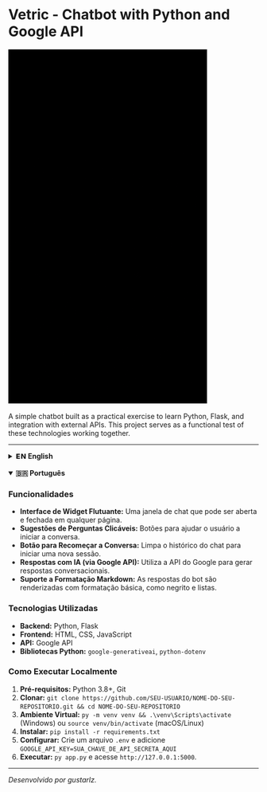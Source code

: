 # Vetric - Chatbot with Python and Google API

![Demonstração do Chatbot Vetric](demo.gif)

A simple chatbot built as a practical exercise to learn Python, Flask, and integration with external APIs. This project serves as a functional test of these technologies working together.

---

<details>
<summary><strong>𝗘𝗡 English </strong></summary>

### Features
- **Floating Widget Interface:** A chat window that can be opened and closed on any page.
- **Clickable Question Suggestions:** Buttons to help users start the conversation.
- **Conversation Reset Button:** Clears the chat history to start a new session.
- **AI-Powered Responses (via Google API):** Uses the Google API to generate conversational replies.
- **Markdown Formatting Support:** The bot's responses are rendered with basic formatting like bold text and lists.

### Tech Stack
- **Backend:** Python, Flask
- **Frontend:** HTML, CSS, JavaScript
- **API:** Google API
- **Python Libraries:** `google-generativeai`, `python-dotenv`

### How to Run Locally
1.  **Prerequisites:** Python 3.8+, Git
2.  **Clone:** `git clone https://github.com/YOUR-USERNAME/YOUR-REPOSITORY-NAME.git && cd YOUR-REPOSITORY-NAME`
3.  **Environment:** `py -m venv venv && .\venv\Scripts\activate` (Windows) or `source venv/bin/activate` (macOS/Linux)
4.  **Install:** `pip install -r requirements.txt`
5.  **Configure:** Create a `.env` file and add `GOOGLE_API_KEY=YOUR_SECRET_API_KEY_HERE`
6.  **Run:** `py app.py` and navigate to `http://12.0.0.1:5000`.

---
*Developed by gustarlz.*

</details>

<br>

<details open>
<summary><strong>🇧🇷 Português</strong></summary>

### Funcionalidades
- **Interface de Widget Flutuante:** Uma janela de chat que pode ser aberta e fechada em qualquer página.
- **Sugestões de Perguntas Clicáveis:** Botões para ajudar o usuário a iniciar a conversa.
- **Botão para Recomeçar a Conversa:** Limpa o histórico do chat para iniciar uma nova sessão.
- **Respostas com IA (via Google API):** Utiliza a API do Google para gerar respostas conversacionais.
- **Suporte a Formatação Markdown:** As respostas do bot são renderizadas com formatação básica, como negrito e listas.

### Tecnologias Utilizadas
- **Backend:** Python, Flask
- **Frontend:** HTML, CSS, JavaScript
- **API:** Google API
- **Bibliotecas Python:** `google-generativeai`, `python-dotenv`

### Como Executar Localmente
1.  **Pré-requisitos:** Python 3.8+, Git
2.  **Clonar:** `git clone https://github.com/SEU-USUARIO/NOME-DO-SEU-REPOSITORIO.git && cd NOME-DO-SEU-REPOSITORIO`
3.  **Ambiente Virtual:** `py -m venv venv && .\venv\Scripts\activate` (Windows) ou `source venv/bin/activate` (macOS/Linux)
4.  **Instalar:** `pip install -r requirements.txt`
5.  **Configurar:** Crie um arquivo `.env` e adicione `GOOGLE_API_KEY=SUA_CHAVE_DE_API_SECRETA_AQUI`
6.  **Executar:** `py app.py` e acesse `http://127.0.0.1:5000`.

---
*Desenvolvido por gustarlz.*

</details>
